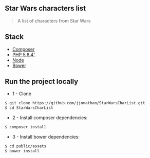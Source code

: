 ## Star Wars characters list

> A list of characters from Star Wars

## Stack

- [Composer](https://getcomposer.org/)
- [PHP 5.6.4ˆ](https://secure.php.net/)
- [Node](https://nodejs.org)
- [Bower](https://bower.io/)

## Run the project locally

- 1 - Clone 
```sh
$ git clone https://github.com/jjonathan/StarWarsCharList.git
$ cd StarWarsCharList
```

- 2 - Install composer dependencies:

```sh
$ composer install
```

- 3 - Install bower dependencies:

```sh
$ cd public/assets
$ bower install
```